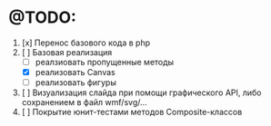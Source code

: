 
# @TODO:
1. [x] Перенос базового кода в php
2. [ ] Базовая реализация
   - [ ] реалзиовать пропущенные методы
   - [x] реализовать Canvas
   - [ ] реализовать фигуры
3. [ ] Визуализация слайда при помощи графического API, либо сохранением в файл wmf/svg/...
4. [ ] Покрытие юнит-тестами методов Composite-классов